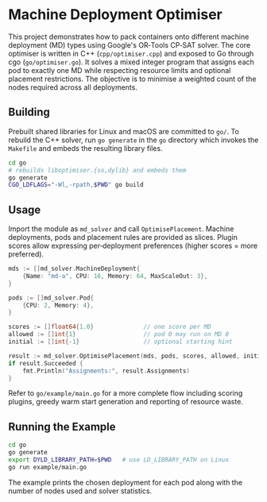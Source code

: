 # Machine Deployment Optimiser

This project demonstrates how to pack containers onto different machine deployment
(MD) types using Google's OR‑Tools CP‑SAT solver. The core optimiser is written in
C++ (`cpp/optimiser.cpp`) and exposed to Go through cgo (`go/optimiser.go`).
It solves a mixed integer program that assigns each pod to exactly one MD while
respecting resource limits and optional placement restrictions. The objective is
to minimise a weighted count of the nodes required across all deployments.

## Building

Prebuilt shared libraries for Linux and macOS are committed to `go/`. To rebuild
the C++ solver, run `go generate` in the `go` directory which invokes the
`Makefile` and embeds the resulting library files.

```bash
cd go
# rebuilds liboptimiser.{so,dylib} and embeds them
go generate
CGO_LDFLAGS="-Wl,-rpath,$PWD" go build
```

## Usage

Import the module as `md_solver` and call `OptimisePlacement`. Machine
deployments, pods and placement rules are provided as slices. Plugin scores allow
expressing per‑deployment preferences (higher scores = more preferred).

```go
mds := []md_solver.MachineDeployment{
    {Name: "md-a", CPU: 16, Memory: 64, MaxScaleOut: 3},
}

pods := []md_solver.Pod{
    {CPU: 2, Memory: 4},
}

scores := []float64{1.0}              // one score per MD
allowed := []int{1}                   // pod 0 may run on MD 0
initial := []int{-1}                  // optional starting hint

result := md_solver.OptimisePlacement(mds, pods, scores, allowed, initial)
if result.Succeeded {
    fmt.Println("Assignments:", result.Assignments)
}
```

Refer to `go/example/main.go` for a more complete flow including scoring
plugins, greedy warm start generation and reporting of resource waste.

## Running the Example

```bash
cd go
go generate
export DYLD_LIBRARY_PATH=$PWD   # use LD_LIBRARY_PATH on Linux
go run example/main.go
```

The example prints the chosen deployment for each pod along with the number of
nodes used and solver statistics.
